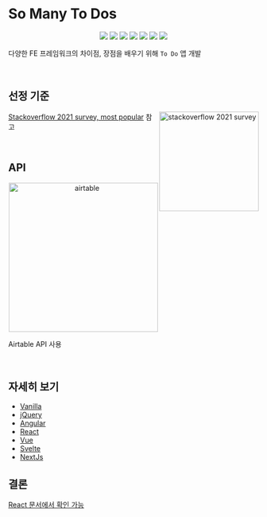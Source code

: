 # So Many To Dos

<div align="center">

<p>

<img src="https://img.shields.io/badge/Vanilla-F7DF1E?style=flat-square&logo=javascript&logoColor=black"/>
<img src="https://img.shields.io/badge/jQuery-0769AD?style=flat-square&logo=jquery&logoColor=white"/>
<img src="https://img.shields.io/badge/Angular-DD0031?style=flat-square&logo=Angular&logoColor=white"/>
<img src="https://img.shields.io/badge/React-61DAFB?style=flat-square&logo=React&logoColor=white"/>
<img src="https://img.shields.io/badge/Vue.js-4FC08D?style=flat-square&logo=vuedotjs&logoColor=white"/>
<img src="https://img.shields.io/badge/Svelte-FF3E00?style=flat-square&logo=Svelte&logoColor=white"/>
<img src="https://img.shields.io/badge/Next.js-000000?style=flat-square&logo=nextdotjs&logoColor=white"/>

</p>

</div>

다양한 FE 프레임워크의 차이점, 장점을 배우기 위해 `To Do` 앱 개발

<br/>

## 선정 기준

<img alt="stackoverflow 2021 survey" src="https://user-images.githubusercontent.com/26461307/140543503-0ed6a34d-b0ee-4f59-8a40-551f811200c6.png" width="200" align="right" />

<p align="left"> <a href="https://insights.stackoverflow.com/survey/2021#section-most-popular-technologies-programming-scripting-and-markup-languages">Stackoverflow 2021 survey, most popular</a> 참고</p>

<br/>

## API

<div align="center">

<img width="300" alt="airtable" src="https://upload.wikimedia.org/wikipedia/commons/thumb/4/4b/Airtable_Logo.svg/2560px-Airtable_Logo.svg.png" />

</div>

Airtable API 사용

<br/>

## 자세히 보기

- [Vanilla](https://github.com/hyesungoh/soManyToDos/tree/main/vanilla)
- [jQuery](https://github.com/hyesungoh/soManyToDos/tree/main/jQuery)
- [Angular](https://github.com/hyesungoh/soManyToDos/tree/main/angular)
- [React](https://github.com/hyesungoh/soManyToDos/tree/main/react)
- [Vue](https://github.com/hyesungoh/soManyToDos/tree/main/vue)
- [Svelte](https://github.com/hyesungoh/soManyToDos/tree/main/svelte)
- [NextJs](https://github.com/hyesungoh/soManyToDos/tree/main/nextjs)

## 결론

[React 문서에서 확인 가능](https://github.com/hyesungoh/soManyToDos/tree/main/react#%EB%82%B4-%EA%B2%B0%EB%A1%A0)

